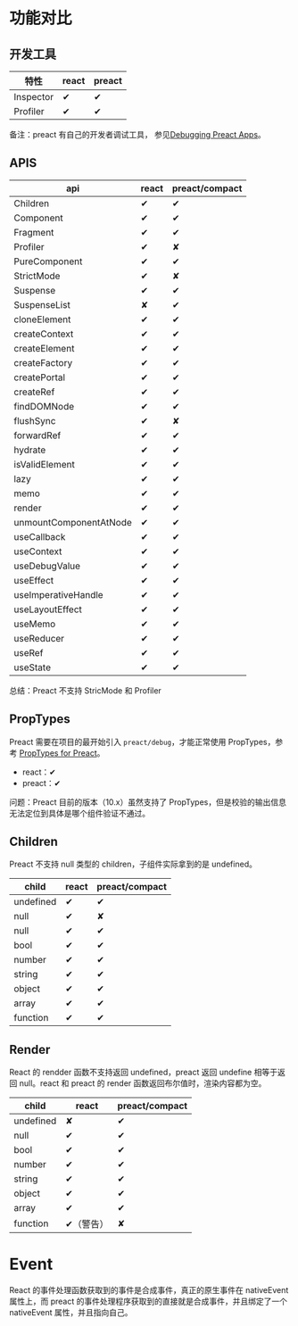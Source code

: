 # 功能对比

## 开发工具

| 特性| react | preact |
| --- | --- | --- |
| Inspector | ✔ | ✔ |
| Profiler | ✔ | ✔ |

备注：preact 有自己的开发者调试工具， 参见[Debugging Preact Apps](https://preactjs.com/guide/v10/debugging/)。

## APIS

| api | react | preact/compact
| --- | --- | --- |
| Children | ✔ | ✔ |
| Component | ✔ | ✔ |
| Fragment | ✔ | ✔ |
| Profiler | ✔ | ✘ |
| PureComponent | ✔ | ✔ |
| StrictMode | ✔ | ✘ |
| Suspense | ✔ | ✔ |
| SuspenseList | ✘ | ✔ |
| cloneElement | ✔ | ✔ |
| createContext | ✔ | ✔ |
| createElement | ✔ | ✔ |
| createFactory | ✔ | ✔ |
| createPortal | ✔ | ✔ |
| createRef | ✔ | ✔ |
| findDOMNode | ✔ | ✔ |
| flushSync | ✔ | ✘ |
| forwardRef | ✔ | ✔ |
| hydrate | ✔ | ✔ |
| isValidElement | ✔ | ✔ |
| lazy | ✔ | ✔ |
| memo | ✔ | ✔ |
| render | ✔ | ✔ |
| unmountComponentAtNode | ✔ | ✔ |
| useCallback | ✔ | ✔ |
| useContext | ✔ | ✔ |
| useDebugValue | ✔ | ✔ |
| useEffect | ✔ | ✔ |
| useImperativeHandle | ✔ | ✔ |
| useLayoutEffect | ✔ | ✔ |
| useMemo | ✔ | ✔ |
| useReducer | ✔ | ✔ |
| useRef | ✔ | ✔ |
| useState | ✔ | ✔ |

总结：Preact 不支持 StricMode 和 Profiler

## PropTypes

Preact 需要在项目的最开始引入 `preact/debug`，才能正常使用 PropTypes，参考 [PropTypes for Preact](https://github.com/preactjs/preact/issues/902#issuecomment-469626883)。

- react：✔
- preact：✔

问题：Preact 目前的版本（10.x）虽然支持了 PropTypes，但是校验的输出信息无法定位到具体是哪个组件验证不通过。

## Children

Preact 不支持 null 类型的 children，子组件实际拿到的是 undefined。

| child | react | preact/compact
| --- | --- | --- |
| undefined | ✔ | ✔ |
| null | ✔ | ✘ |
| null | ✔ | ✔ |
| bool | ✔ | ✔ |
| number | ✔ | ✔ |
| string | ✔ | ✔ |
| object | ✔ | ✔ |
| array | ✔ | ✔ |
| function | ✔ | ✔ |

## Render

React 的 rendder 函数不支持返回 undefined，preact 返回 undefine 相等于返回 null。react 和 preact 的 render 函数返回布尔值时，渲染内容都为空。

| child | react | preact/compact
| --- | --- | --- |
| undefined | ✘ | ✔ |
| null | ✔ | ✔ |
| bool | ✔ | ✔ |
| number | ✔ | ✔ |
| string | ✔ | ✔ |
| object | ✔ | ✔ |
| array | ✔ | ✔ |
| function | ✔（警告） | ✘ |

# Event

React 的事件处理函数获取到的事件是合成事件，真正的原生事件在 nativeEvent 属性上，而 preact 的事件处理程序获取到的直接就是合成事件，并且绑定了一个 nativeEvent 属性，并且指向自己。
